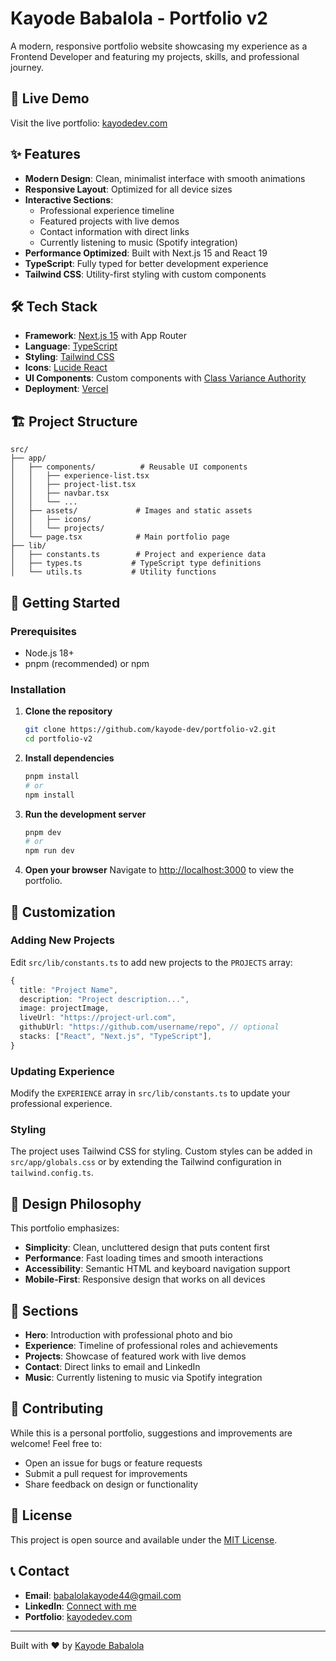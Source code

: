 # Kayode Babalola - Portfolio v2

A modern, responsive portfolio website showcasing my experience as a Frontend Developer and featuring my projects, skills, and professional journey.

## 🚀 Live Demo

Visit the live portfolio: [kayodedev.com](https://kayodedev.com)

## ✨ Features

- **Modern Design**: Clean, minimalist interface with smooth animations
- **Responsive Layout**: Optimized for all device sizes
- **Interactive Sections**:
  - Professional experience timeline
  - Featured projects with live demos
  - Contact information with direct links
  - Currently listening to music (Spotify integration)
- **Performance Optimized**: Built with Next.js 15 and React 19
- **TypeScript**: Fully typed for better development experience
- **Tailwind CSS**: Utility-first styling with custom components

## 🛠️ Tech Stack

- **Framework**: [Next.js 15](https://nextjs.org/) with App Router
- **Language**: [TypeScript](https://www.typescriptlang.org/)
- **Styling**: [Tailwind CSS](https://tailwindcss.com/)
- **Icons**: [Lucide React](https://lucide.dev/)
- **UI Components**: Custom components with [Class Variance Authority](https://cva.style/)
- **Deployment**: [Vercel](https://vercel.com/)

## 🏗️ Project Structure

```
src/
├── app/
│   ├── components/          # Reusable UI components
│   │   ├── experience-list.tsx
│   │   ├── project-list.tsx
│   │   ├── navbar.tsx
│   │   └── ...
│   ├── assets/             # Images and static assets
│   │   ├── icons/
│   │   └── projects/
│   └── page.tsx            # Main portfolio page
├── lib/
│   ├── constants.ts        # Project and experience data
│   ├── types.ts           # TypeScript type definitions
│   └── utils.ts           # Utility functions
```

## 🚀 Getting Started

### Prerequisites

- Node.js 18+
- pnpm (recommended) or npm

### Installation

1. **Clone the repository**

   ```bash
   git clone https://github.com/kayode-dev/portfolio-v2.git
   cd portfolio-v2
   ```

2. **Install dependencies**

   ```bash
   pnpm install
   # or
   npm install
   ```

3. **Run the development server**

   ```bash
   pnpm dev
   # or
   npm run dev
   ```

4. **Open your browser**
   Navigate to [http://localhost:3000](http://localhost:3000) to view the portfolio.

## 📝 Customization

### Adding New Projects

Edit `src/lib/constants.ts` to add new projects to the `PROJECTS` array:

```typescript
{
  title: "Project Name",
  description: "Project description...",
  image: projectImage,
  liveUrl: "https://project-url.com",
  githubUrl: "https://github.com/username/repo", // optional
  stacks: ["React", "Next.js", "TypeScript"],
}
```

### Updating Experience

Modify the `EXPERIENCE` array in `src/lib/constants.ts` to update your professional experience.

### Styling

The project uses Tailwind CSS for styling. Custom styles can be added in `src/app/globals.css` or by extending the Tailwind configuration in `tailwind.config.ts`.

## 🎨 Design Philosophy

This portfolio emphasizes:

- **Simplicity**: Clean, uncluttered design that puts content first
- **Performance**: Fast loading times and smooth interactions
- **Accessibility**: Semantic HTML and keyboard navigation support
- **Mobile-First**: Responsive design that works on all devices

## 📱 Sections

- **Hero**: Introduction with professional photo and bio
- **Experience**: Timeline of professional roles and achievements
- **Projects**: Showcase of featured work with live demos
- **Contact**: Direct links to email and LinkedIn
- **Music**: Currently listening to music via Spotify integration

## 🤝 Contributing

While this is a personal portfolio, suggestions and improvements are welcome! Feel free to:

- Open an issue for bugs or feature requests
- Submit a pull request for improvements
- Share feedback on design or functionality

## 📄 License

This project is open source and available under the [MIT License](LICENSE).

## 📞 Contact

- **Email**: [babalolakayode44@gmail.com](mailto:babalolakayode44@gmail.com)
- **LinkedIn**: [Connect with me](https://www.linkedin.com/in/kayodedev/)
- **Portfolio**: [kayodedev.com](https://kayodedev.com)

---

Built with ❤️ by [Kayode Babalola](https://kayodedev.com)
